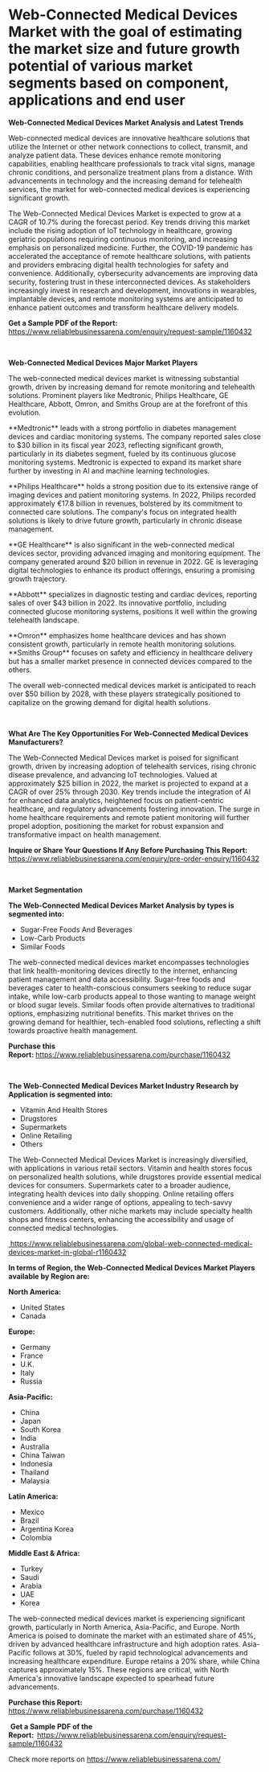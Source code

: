 <p><h1>Web-Connected Medical Devices Market with the goal of estimating the market size and future growth potential of various market segments based on component, applications and end user</h1></p><p><strong>Web-Connected Medical Devices Market Analysis and Latest Trends</strong></p>
<p><p>Web-connected medical devices are innovative healthcare solutions that utilize the Internet or other network connections to collect, transmit, and analyze patient data. These devices enhance remote monitoring capabilities, enabling healthcare professionals to track vital signs, manage chronic conditions, and personalize treatment plans from a distance. With advancements in technology and the increasing demand for telehealth services, the market for web-connected medical devices is experiencing significant growth.</p><p>The Web-Connected Medical Devices Market is expected to grow at a CAGR of 10.7% during the forecast period. Key trends driving this market include the rising adoption of IoT technology in healthcare, growing geriatric populations requiring continuous monitoring, and increasing emphasis on personalized medicine. Further, the COVID-19 pandemic has accelerated the acceptance of remote healthcare solutions, with patients and providers embracing digital health technologies for safety and convenience. Additionally, cybersecurity advancements are improving data security, fostering trust in these interconnected devices. As stakeholders increasingly invest in research and development, innovations in wearables, implantable devices, and remote monitoring systems are anticipated to enhance patient outcomes and transform healthcare delivery models.</p></p>
<p><strong>Get a Sample PDF of the Report:&nbsp;</strong> <a href="https://www.reliablebusinessarena.com/enquiry/request-sample/1160432?utm_campaign=2095&utm_medium=2&utm_source=Github&utm_content=ia&utm_term=22032025&utm_id=web-connected-medical-devices">https://www.reliablebusinessarena.com/enquiry/request-sample/1160432</a></p>
<p>&nbsp;</p>
<p><strong>Web-Connected Medical Devices Major Market Players</strong></p>
<p><p>The web-connected medical devices market is witnessing substantial growth, driven by increasing demand for remote monitoring and telehealth solutions. Prominent players like Medtronic, Philips Healthcare, GE Healthcare, Abbott, Omron, and Smiths Group are at the forefront of this evolution.</p><p>**Medtronic** leads with a strong portfolio in diabetes management devices and cardiac monitoring systems. The company reported sales close to $30 billion in its fiscal year 2023, reflecting significant growth, particularly in its diabetes segment, fueled by its continuous glucose monitoring systems. Medtronic is expected to expand its market share further by investing in AI and machine learning technologies.</p><p>**Philips Healthcare** holds a strong position due to its extensive range of imaging devices and patient monitoring systems. In 2022, Philips recorded approximately €17.8 billion in revenues, bolstered by its commitment to connected care solutions. The company's focus on integrated health solutions is likely to drive future growth, particularly in chronic disease management.</p><p>**GE Healthcare** is also significant in the web-connected medical devices sector, providing advanced imaging and monitoring equipment. The company generated around $20 billion in revenue in 2022. GE is leveraging digital technologies to enhance its product offerings, ensuring a promising growth trajectory.</p><p>**Abbott** specializes in diagnostic testing and cardiac devices, reporting sales of over $43 billion in 2022. Its innovative portfolio, including connected glucose monitoring systems, positions it well within the growing telehealth landscape.</p><p>**Omron** emphasizes home healthcare devices and has shown consistent growth, particularly in remote health monitoring solutions. **Smiths Group** focuses on safety and efficiency in healthcare delivery but has a smaller market presence in connected devices compared to the others.</p><p>The overall web-connected medical devices market is anticipated to reach over $50 billion by 2028, with these players strategically positioned to capitalize on the growing demand for digital health solutions.</p></p>
<p>&nbsp;</p>
<p><strong>What Are The Key Opportunities For Web-Connected Medical Devices Manufacturers?</strong></p>
<p><p>The Web-Connected Medical Devices market is poised for significant growth, driven by increasing adoption of telehealth services, rising chronic disease prevalence, and advancing IoT technologies. Valued at approximately $25 billion in 2022, the market is projected to expand at a CAGR of over 25% through 2030. Key trends include the integration of AI for enhanced data analytics, heightened focus on patient-centric healthcare, and regulatory advancements fostering innovation. The surge in home healthcare requirements and remote patient monitoring will further propel adoption, positioning the market for robust expansion and transformative impact on health management.</p></p>
<p><strong>Inquire or Share Your Questions If Any Before Purchasing This Report:</strong> <a href="https://www.reliablebusinessarena.com/enquiry/pre-order-enquiry/1160432?utm_campaign=2095&utm_medium=2&utm_source=Github&utm_content=ia&utm_term=22032025&utm_id=web-connected-medical-devices">https://www.reliablebusinessarena.com/enquiry/pre-order-enquiry/1160432</a></p>
<p>&nbsp;</p>
<p><strong>Market Segmentation</strong></p>
<p><strong>The Web-Connected Medical Devices Market Analysis by types is segmented into:</strong></p>
<p><ul><li>Sugar-Free Foods And Beverages</li><li>Low-Carb Products</li><li>Similar Foods</li></ul></p>
<p><p>The web-connected medical devices market encompasses technologies that link health-monitoring devices directly to the internet, enhancing patient management and data accessibility. Sugar-free foods and beverages cater to health-conscious consumers seeking to reduce sugar intake, while low-carb products appeal to those wanting to manage weight or blood sugar levels. Similar foods often provide alternatives to traditional options, emphasizing nutritional benefits. This market thrives on the growing demand for healthier, tech-enabled food solutions, reflecting a shift towards proactive health management.</p></p>
<p><strong>Purchase this Report:&nbsp;</strong><a href="https://www.reliablebusinessarena.com/purchase/1160432?utm_campaign=2095&utm_medium=2&utm_source=Github&utm_content=ia&utm_term=22032025&utm_id=web-connected-medical-devices">https://www.reliablebusinessarena.com/purchase/1160432</a></p>
<p>&nbsp;</p>
<p><strong>The Web-Connected Medical Devices Market Industry Research by Application is segmented into:</strong></p>
<p><ul><li>Vitamin And Health Stores</li><li>Drugstores</li><li>Supermarkets</li><li>Online Retailing</li><li>Others</li></ul></p>
<p><p>The Web-Connected Medical Devices Market is increasingly diversified, with applications in various retail sectors. Vitamin and health stores focus on personalized health solutions, while drugstores provide essential medical devices for consumers. Supermarkets cater to a broader audience, integrating health devices into daily shopping. Online retailing offers convenience and a wider range of options, appealing to tech-savvy customers. Additionally, other niche markets may include specialty health shops and fitness centers, enhancing the accessibility and usage of connected medical technologies.</p></p>
<p><a href="https://www.reliablebusinessarena.com/global-web-connected-medical-devices-market-in-global-r1160432?utm_campaign=2095&utm_medium=2&utm_source=Github&utm_content=ia&utm_term=22032025&utm_id=web-connected-medical-devices">&nbsp;https://www.reliablebusinessarena.com/global-web-connected-medical-devices-market-in-global-r1160432</a></p>
<p><strong>In terms of Region, the Web-Connected Medical Devices Market Players available by Region are:</strong></p>
<p>
    <p> <strong> North America: </strong>
        <ul>
            <li>United States</li>
            <li>Canada</li>
        </ul>
        </p> 
    <p> <strong> Europe: </strong>
        <ul>
            <li>Germany</li>
            <li>France</li>
            <li>U.K.</li>
            <li>Italy</li>
            <li>Russia</li>
        </ul>
        </p> 
    <p> <strong> Asia-Pacific: </strong>
        <ul>
            <li>China</li>
            <li>Japan</li>
            <li>South Korea</li>
            <li>India</li>
            <li>Australia</li>
            <li>China Taiwan</li>
            <li>Indonesia</li>
            <li>Thailand</li>
            <li>Malaysia</li>
        </ul>
        </p> 
    <p> <strong> Latin America: </strong>
        <ul>
            <li>Mexico</li>
            <li>Brazil</li>
            <li>Argentina Korea</li>
            <li>Colombia</li>
        </ul>
        </p> 
    <p> <strong> Middle East & Africa: </strong>
        <ul>
            <li>Turkey</li>
            <li>Saudi</li>
            <li>Arabia</li>
            <li>UAE</li>
            <li>Korea</li>
        </ul>
    </p>
    </p>
<p><p>The web-connected medical devices market is experiencing significant growth, particularly in North America, Asia-Pacific, and Europe. North America is poised to dominate the market with an estimated share of 45%, driven by advanced healthcare infrastructure and high adoption rates. Asia-Pacific follows at 30%, fueled by rapid technological advancements and increasing healthcare expenditure. Europe retains a 20% share, while China captures approximately 15%. These regions are critical, with North America's innovative landscape expected to spearhead future advancements.</p></p>
<p><strong>Purchase this Report: </strong><a href="https://www.reliablebusinessarena.com/purchase/1160432?utm_campaign=2095&utm_medium=2&utm_source=Github&utm_content=ia&utm_term=22032025&utm_id=web-connected-medical-devices">https://www.reliablebusinessarena.com/purchase/1160432</a></p>
<p>&nbsp;<strong>Get a Sample PDF of the Report:&nbsp;&nbsp;</strong><a href="https://www.reliablebusinessarena.com/enquiry/request-sample/1160432?utm_campaign=2095&utm_medium=2&utm_source=Github&utm_content=ia&utm_term=22032025&utm_id=web-connected-medical-devices">https://www.reliablebusinessarena.com/enquiry/request-sample/1160432</a></p>
<p><strong></strong></p>
<p>Check more reports on <a href="https://www.reliablebusinessarena.com/?utm_campaign=2095&utm_medium=2&utm_source=Github&utm_content=ia&utm_term=22032025&utm_id=web-connected-medical-devices">https://www.reliablebusinessarena.com/</a></p>